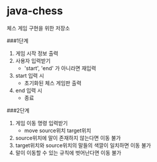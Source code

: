 # java-chess
체스 게임 구현을 위한 저장소

###1단계
1. 게임 시작 정보 출력
2. 사용자 입력받기
    - 'start', 'end' 가 아니라면 재입력
3. start 입력 시
    - 초기화된 체스 게임판 출력
4. end 입력 시
    - 종료


###2단계
1. 게임 이동 명령 입력받기
    - move source위치 target위치
2. source위치에 말이 존재하지 않는다면 이동 불가
3. target위치와 source위치의 말들의 색깔이 일치하면 이동 불가
4. 말이 이동할 수 있는 규칙에 벗어난다면 이동 불가
